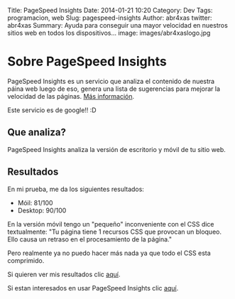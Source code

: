 Title: PageSpeed Insights
Date: 2014-01-21 10:20
Category: Dev
Tags: programacion, web
Slug: pagespeed-insights
Author: abr4xas
twitter: abr4xas
Summary: Ayuda para conseguir una mayor velocidad en nuestros sitios web en todos los dispositivos...
image: images/abr4xaslogo.jpg

# Sobre PageSpeed Insights

PageSpeed Insights es un servicio que analiza el contenido de nuestra páina web luego de eso, genera una lista de sugerencias para mejorar la velocidad de las páginas. [Más información](https://developers.google.com/speed/docs/insights/about). 

Este servicio es de google!! :D

## Que analiza?

PageSpeed Insights analiza la versión de escritorio y móvil de tu sitio web.


## Resultados

En mi prueba, me da los siguientes resultados:

 * Móil: 81/100
 * Desktop: 90/100
 
En la versión móvil tengo un "pequeño" inconveniente con el CSS dice textualmente: "Tu página tiene 1 recursos CSS que provocan un bloqueo. Ello causa un retraso en el procesamiento de la página."

Pero realmente ya no puedo hacer más nada ya que todo el CSS esta comprimido. 

Si quieren ver mis resultados clic [aquí](https://developers.google.com/speed/pagespeed/insights/?url=http%3A%2F%2Fabr4xas.org).

Si estan interesados en usar PageSpeed Insights clic [aquí](https://developers.google.com/speed/pagespeed/insights/).
